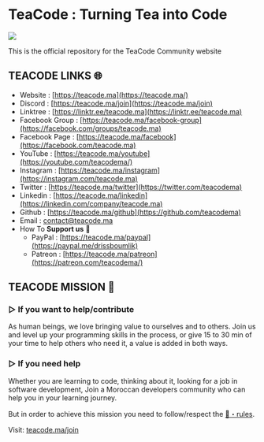 # TeaCode : Turning Tea into Code

[<img src="https://teacode.ma/assets/img/teacode/simple-cover.png" />](https://teacode.ma)


This is the official repository for the TeaCode Community website

## **TEACODE LINKS** 🌐

- Website : [https://teacode.ma](https://teacode.ma/)
- Discord : [https://teacode.ma/join](https://teacode.ma/join)
- Linktree : [https://linktr.ee/teacode.ma](https://linktr.ee/teacode.ma)
- Facebook Group : [https://teacode.ma/facebook-group](https://facebook.com/groups/teacode.ma)
- Facebook Page : [https://teacode.ma/facebook](https://facebook.com/teacode.ma)
- YouTube : [https://teacode.ma/youtube](https://youtube.com/teacodema/)
- Instagram : [https://teacode.ma/instagram](https://instagram.com/teacode.ma)
- Twitter : [https://teacode.ma/twitter](https://twitter.com/teacodema)
- Linkedin : [https://teacode.ma/linkedin](https://linkedin.com/company/teacode.ma)
- Github : [https://teacode.ma/github](https://github.com/teacodema)
- Email : [contact@teacode.ma](mailto:contact@teacode.ma)
- How To **Support us** 💜
  - PayPal : [https://teacode.ma/paypal](https://paypal.me/drissboumlik)
  - Patreon : [https://teacode.ma/patreon](https://patreon.com/teacodema/)

## **TEACODE MISSION** 📜

### ▷ If you want to help/contribute

As human beings, we love bringing value to ourselves and to others.
Join us and level up your programming skills in the process, or give 15 to 30 min of your time to help others who need it, a value is added in both ways.

### ▷ If you need help

Whether you are learning to code, thinking about it, looking for a job in software development, Join a Moroccan developers community who can help you in your learning journey.

But in order to achieve this mission you need to follow/respect the [📕・rules](https://teacode.ma/rules).

Visit: [teacode.ma/join](https://teacode.ma/join)
